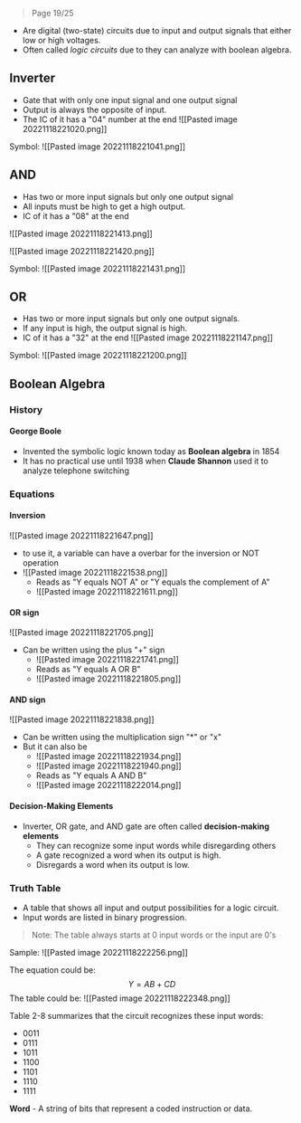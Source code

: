 > Page 19/25

- Are digital (two-state) circuits due to input and output signals that either low or high voltages.
- Often called *logic circuits* due to they can analyze with boolean algebra.


## Inverter
- Gate that with only one input signal and one output signal
- Output is always the opposite of input.
-  The IC of it has a "04" number at the end
![[Pasted image 20221118221020.png]]

Symbol:
![[Pasted image 20221118221041.png]]

## AND
- Has two or more input signals but only one output signal
- All inputs must be high to get a high output.
- IC of it has a "08" at the end

![[Pasted image 20221118221413.png]]

![[Pasted image 20221118221420.png]]

Symbol:
![[Pasted image 20221118221431.png]]

## OR
- Has two or more input signals but only one output signals.
- If any input is high, the output signal is high.
- IC of it has a "32" at the end
![[Pasted image 20221118221147.png]]

Symbol:
![[Pasted image 20221118221200.png]]

## Boolean Algebra
### History
#### George Boole
- Invented the symbolic logic known today as **Boolean algebra** in 1854
- It has no practical use until 1938 when **Claude Shannon** used it to analyze telephone switching
### Equations
#### Inversion
![[Pasted image 20221118221647.png]]
- to use it, a variable can have a overbar for the inversion or NOT operation
- ![[Pasted image 20221118221538.png]]
	- Reads as "Y equals NOT A" or "Y equals the complement of A"
	- ![[Pasted image 20221118221611.png]]

#### OR sign
![[Pasted image 20221118221705.png]]
- Can be written using the plus "+" sign
	- ![[Pasted image 20221118221741.png]]
	- Reads as "Y equals A OR B"
	- ![[Pasted image 20221118221805.png]]

#### AND sign
![[Pasted image 20221118221838.png]]
- Can be written using the multiplication sign "\*" or "x"
- But it can also be
	- ![[Pasted image 20221118221934.png]]
	- ![[Pasted image 20221118221940.png]]
	- Reads as "Y equals A AND B"
	- ![[Pasted image 20221118222014.png]]

#### Decision-Making Elements
- Inverter, OR gate, and AND gate are often called **decision-making elements**
	- They can recognize some input words while disregarding others
	- A gate recognized a word when its output is high.
	- Disregards a word when its output is low.

### Truth Table
- A table that shows all input and output possibilities for a logic circuit.
- Input words are listed in binary progression.

> Note: The table always starts at 0 input words or the input are 0's

Sample:
![[Pasted image 20221118222256.png]]

The equation could be:
$$Y = AB + CD$$
The table could be:
![[Pasted image 20221118222348.png]]

Table 2-8 summarizes that the circuit recognizes these input words:
- 0011
- 0111
- 1011
- 1100
- 1101
- 1110
- 1111

**Word** - A string of bits that represent a coded instruction or data.